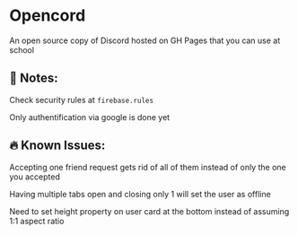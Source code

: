 # Opencord
An open source copy of Discord hosted on GH Pages that you can use at school

## 🚨 Notes:
Check security rules at `firebase.rules`

Only authentification via google is done yet

## 🔥 Known Issues:
Accepting one friend request gets rid of all of them instead of only the one you accepted

Having multiple tabs open and closing only 1 will set the user as offline

Need to set height property on user card at the bottom instead of assuming 1:1 aspect ratio
